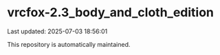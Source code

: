 # vrcfox-2.3_body_and_cloth_edition

Last updated: 2025-07-03 18:56:01

This repository is automatically maintained.
